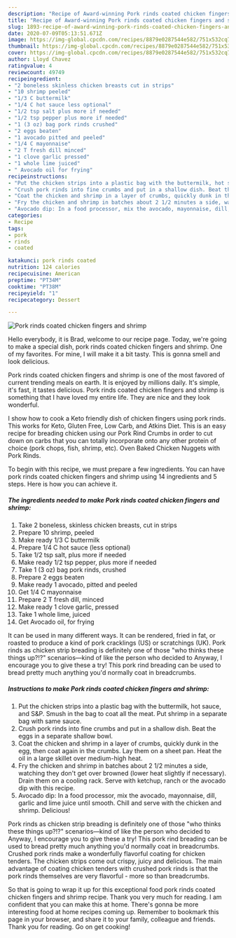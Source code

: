 ```yaml
---
description: "Recipe of Award-winning Pork rinds coated chicken fingers and shrimp"
title: "Recipe of Award-winning Pork rinds coated chicken fingers and shrimp"
slug: 1893-recipe-of-award-winning-pork-rinds-coated-chicken-fingers-and-shrimp
date: 2020-07-09T05:13:51.671Z
image: https://img-global.cpcdn.com/recipes/8879e0287544e582/751x532cq70/pork-rinds-coated-chicken-fingers-and-shrimp-recipe-main-photo.jpg
thumbnail: https://img-global.cpcdn.com/recipes/8879e0287544e582/751x532cq70/pork-rinds-coated-chicken-fingers-and-shrimp-recipe-main-photo.jpg
cover: https://img-global.cpcdn.com/recipes/8879e0287544e582/751x532cq70/pork-rinds-coated-chicken-fingers-and-shrimp-recipe-main-photo.jpg
author: Lloyd Chavez
ratingvalue: 4
reviewcount: 49749
recipeingredient:
- "2 boneless skinless chicken breasts cut in strips"
- "10 shrimp peeled"
- "1/3 C buttermilk"
- "1/4 C hot sauce less optional"
- "1/2 tsp salt plus more if needed"
- "1/2 tsp pepper plus more if needed"
- "1 (3 oz) bag pork rinds crushed"
- "2 eggs beaten"
- "1 avocado pitted and peeled"
- "1/4 C mayonnaise"
- "2 T fresh dill minced"
- "1 clove garlic pressed"
- "1 whole lime juiced"
- " Avocado oil for frying"
recipeinstructions:
- "Put the chicken strips into a plastic bag with the buttermilk, hot sauce, and S&amp;P. Smush in the bag to coat all the meat. Put shrimp in a separate bag with same sauce."
- "Crush pork rinds into fine crumbs and put in a shallow dish. Beat the eggs in a separate shallow bowl."
- "Coat the chicken and shrimp in a layer of crumbs, quickly dunk in the egg, then coat again in the crumbs. Lay them on a sheet pan. Heat the oil in a large skillet over medium-high heat."
- "Fry the chicken and shrimp in batches about 2 1/2 minutes a side, watching they don&#39;t get over browned (lower heat slightly if necessary). Drain them on a cooling rack. Serve with ketchup, ranch or the avocado dip with this recipe."
- "Avocado dip: In a food processor, mix the avocado, mayonnaise, dill, garlic and lime juice until smooth. Chill and serve with the chicken and shrimp. Delicious!"
categories:
- Recipe
tags:
- pork
- rinds
- coated

katakunci: pork rinds coated 
nutrition: 124 calories
recipecuisine: American
preptime: "PT34M"
cooktime: "PT38M"
recipeyield: "1"
recipecategory: Dessert

---
```



![Pork rinds coated chicken fingers and shrimp](https://img-global.cpcdn.com/recipes/8879e0287544e582/751x532cq70/pork-rinds-coated-chicken-fingers-and-shrimp-recipe-main-photo.jpg)

Hello everybody, it is Brad, welcome to our recipe page. Today, we're going to make a special dish, pork rinds coated chicken fingers and shrimp. One of my favorites. For mine, I will make it a bit tasty. This is gonna smell and look delicious.

Pork rinds coated chicken fingers and shrimp is one of the most favored of current trending meals on earth. It is enjoyed by millions daily. It's simple, it's fast, it tastes delicious. Pork rinds coated chicken fingers and shrimp is something that I have loved my entire life. They are nice and they look wonderful.

I show how to cook a Keto friendly dish of chicken fingers using pork rinds. This works for Keto, Gluten Free, Low Carb, and Atkins Diet. This is an easy recipe for breading chicken using our Pork Rind Crumbs in order to cut down on carbs that you can totally incorporate onto any other protein of choice (pork chops, fish, shrimp, etc). Oven Baked Chicken Nuggets with Pork Rinds.


To begin with this recipe, we must prepare a few ingredients. You can have pork rinds coated chicken fingers and shrimp using 14 ingredients and 5 steps. Here is how you can achieve it.

<!--inarticleads1-->

##### The ingredients needed to make Pork rinds coated chicken fingers and shrimp:

1. Take 2 boneless, skinless chicken breasts, cut in strips
1. Prepare 10 shrimp, peeled
1. Make ready 1/3 C buttermilk
1. Prepare 1/4 C hot sauce (less optional)
1. Take 1/2 tsp salt, plus more if needed
1. Make ready 1/2 tsp pepper, plus more if needed
1. Take 1 (3 oz) bag pork rinds, crushed
1. Prepare 2 eggs beaten
1. Make ready 1 avocado, pitted and peeled
1. Get 1/4 C mayonnaise
1. Prepare 2 T fresh dill, minced
1. Make ready 1 clove garlic, pressed
1. Take 1 whole lime, juiced
1. Get  Avocado oil, for frying


It can be used in many different ways. It can be rendered, fried in fat, or roasted to produce a kind of pork cracklings (US) or scratchings (UK). Pork rinds as chicken strip breading is definitely one of those &#34;who thinks these things up?!?&#34; scenarios—kind of like the person who decided to Anyway, I encourage you to give these a try! This pork rind breading can be used to bread pretty much anything you&#39;d normally coat in breadcrumbs. 

<!--inarticleads2-->

##### Instructions to make Pork rinds coated chicken fingers and shrimp:

1. Put the chicken strips into a plastic bag with the buttermilk, hot sauce, and S&amp;P. Smush in the bag to coat all the meat. Put shrimp in a separate bag with same sauce.
1. Crush pork rinds into fine crumbs and put in a shallow dish. Beat the eggs in a separate shallow bowl.
1. Coat the chicken and shrimp in a layer of crumbs, quickly dunk in the egg, then coat again in the crumbs. Lay them on a sheet pan. Heat the oil in a large skillet over medium-high heat.
1. Fry the chicken and shrimp in batches about 2 1/2 minutes a side, watching they don&#39;t get over browned (lower heat slightly if necessary). Drain them on a cooling rack. Serve with ketchup, ranch or the avocado dip with this recipe.
1. Avocado dip: In a food processor, mix the avocado, mayonnaise, dill, garlic and lime juice until smooth. Chill and serve with the chicken and shrimp. Delicious!


Pork rinds as chicken strip breading is definitely one of those &#34;who thinks these things up?!?&#34; scenarios—kind of like the person who decided to Anyway, I encourage you to give these a try! This pork rind breading can be used to bread pretty much anything you&#39;d normally coat in breadcrumbs. Crushed pork rinds make a wonderfully flavorful coating for chicken tenders. The chicken strips come out crispy, juicy and delicious. The main advantage of coating chicken tenders with crushed pork rinds is that the pork rinds themselves are very flavorful - more so than breadcrumbs. 

So that is going to wrap it up for this exceptional food pork rinds coated chicken fingers and shrimp recipe. Thank you very much for reading. I am confident that you can make this at home. There's gonna be more interesting food at home recipes coming up. Remember to bookmark this page in your browser, and share it to your family, colleague and friends. Thank you for reading. Go on get cooking!
